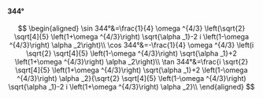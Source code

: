 #### 344°

$$
\begin{aligned}
\sin 344°&=\frac{1}{4} \omega ^{4/3} \left(\sqrt{2} \sqrt[4]{5} \left(1+\omega ^{4/3}\right) \sqrt{\alpha _1}-2 i \left(1-\omega ^{4/3}\right) \alpha _2\right)\\
\cos 344°&=-\frac{1}{4} \omega ^{4/3} \left(i \sqrt{2} \sqrt[4]{5} \left(1-\omega ^{4/3}\right) \sqrt{\alpha _1}+2 \left(1+\omega ^{4/3}\right) \alpha _2\right)\\
\tan 344°&=\frac{i \sqrt{2} \sqrt[4]{5} \left(1+\omega ^{4/3}\right) \sqrt{\alpha _1}+2 \left(1-\omega ^{4/3}\right) \alpha _2}{\sqrt{2} \sqrt[4]{5} \left(1-\omega
^{4/3}\right) \sqrt{\alpha _1}-2 i \left(1+\omega ^{4/3}\right) \alpha _2}\\
\end{aligned}
$$

